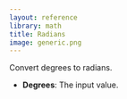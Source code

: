 ```yaml
---
layout: reference
library: math
title: Radians
image: generic.png
---
```

Convert degrees to radians.

* **Degrees**: The input value.
